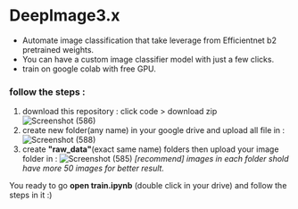 # DeepImage3.x
- Automate image classification that take leverage from Efficientnet b2 pretrained weights.
- You can have a custom image classifier model with just a few clicks.
- train on google colab with free GPU.
### follow the steps :
1. download this repository : click code > download zip
![Screenshot (586)](https://user-images.githubusercontent.com/97141979/203132211-cac17768-15bd-4143-9dec-804a0a3ce3eb.png)
2. create new folder(any name) in your google drive and upload all file in :
![Screenshot (588)](https://user-images.githubusercontent.com/97141979/203134475-44e418e4-2332-49c5-a812-9da989684f87.png)
3. create **"raw_data"**(exact same name) folders then upload your image folder in : 
![Screenshot (585)](https://user-images.githubusercontent.com/97141979/203134428-b4ed2311-8f6a-4f73-b37a-a7cd0f1b9849.png)
*[recommend] images in each folder shold have more 50 images for better result.*

You ready to go **open train.ipynb** (double click in your drive) and follow the steps in it :)
